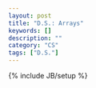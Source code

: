 ```yaml
---
layout: post
title: "D.S.: Arrays"
keywords: []
description: ""
category: "CS"
tags: ["D.S."]
---
```

{% include JB/setup %}
